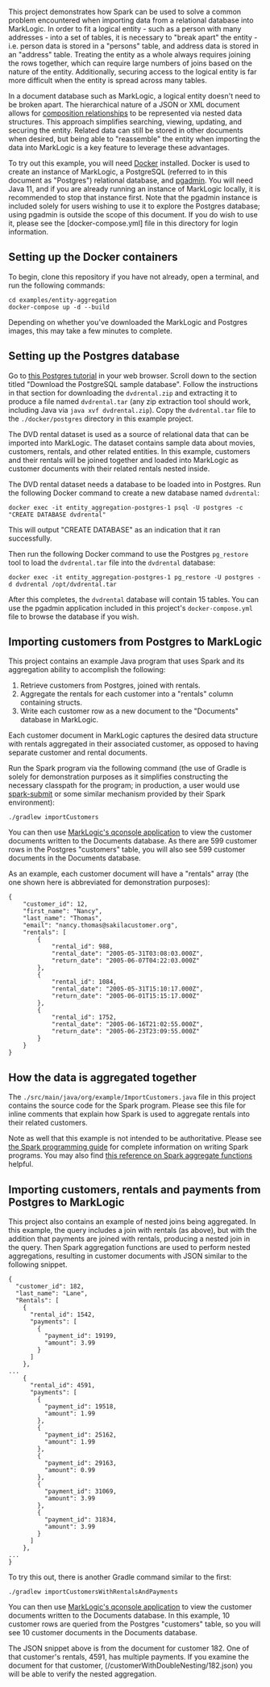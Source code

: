 This project demonstrates how Spark can be used to solve a common problem encountered when importing data from 
a relational database into MarkLogic. In order to fit a logical entity - such as a person with many addresses - into a 
set of tables, it is necessary to "break apart" the entity - i.e. person data is stored in a "persons" table, and address
data is stored in an "address" table. Treating the entity as a whole always requires joining the rows together, which 
can require large numbers of joins based on the nature of the entity. Additionally, securing access to the logical
entity is far more difficult when the entity is spread across many tables. 

In a document database such as MarkLogic, a logical entity doesn't need to be broken apart. The hierarchical nature of 
a JSON or XML document allows for [composition relationships](https://www.uml-diagrams.org/composition.html) to be
represented via nested data structures. This approach simplifies searching, viewing, updating, and securing the entity. 
Related data can still be stored in other documents when desired, but being able to "reassemble" the entity when importing
the data into MarkLogic is a key feature to leverage these advantages. 

To try out this example, you will need [Docker](https://www.docker.com/get-started/) installed. Docker is used to 
create an instance of MarkLogic, a PostgreSQL (referred to in this document as "Postgres") 
relational database, and [pgadmin](https://www.pgadmin.org/). You will need Java 11, and if you are already running an 
instance of MarkLogic locally, it is recommended to stop that instance first. Note that the pgadmin instance is included
solely for users wishing to use it to explore the Postgres database; using pgadmin is outside the scope of this 
document. If you do wish to use it, please see the [docker-compose.yml] file in this directory for login information.

## Setting up the Docker containers

To begin, clone this repository if you have not already, open a terminal, and run the following commands:

    cd examples/entity-aggregation
    docker-compose up -d --build

Depending on whether you've downloaded the MarkLogic and Postgres images, this may take a few minutes to complete. 

## Setting up the Postgres database

Go to [this Postgres tutorial](https://www.postgresqltutorial.com/postgresql-getting-started/postgresql-sample-database/)
in your web browser. Scroll down to the section titled "Download the PostgreSQL sample database". Follow the
instructions in that section for downloading the `dvdrental.zip` and extracting it to produce a file named 
`dvdrental.tar` (any zip extraction tool should work, including Java via `java xvf dvdrental.zip`). Copy the 
`dvdrental.tar` file to the `./docker/postgres` directory in this example project. 

The DVD rental dataset is used as a source of relational data that can be imported into MarkLogic. The dataset contains 
sample data about movies, customers, rentals, and other related entities. In this example, customers and their rentals
will be joined together and loaded into MarkLogic as customer documents with their related rentals nested inside.

The DVD rental dataset needs a database to be loaded into in Postgres. Run the following Docker command to create a 
new database named `dvdrental`:

    docker exec -it entity_aggregation-postgres-1 psql -U postgres -c "CREATE DATABASE dvdrental"

This will output "CREATE DATABASE" as an indication that it ran successfully.

Then run the following Docker command to use the Postgres `pg_restore` tool to load the `dvdrental.tar` file into the
`dvdrental` database:

    docker exec -it entity_aggregation-postgres-1 pg_restore -U postgres -d dvdrental /opt/dvdrental.tar

After this completes, the `dvdrental` database will contain 15 tables. You can use the pgadmin application included
in this project's `docker-compose.yml` file to browse the database if you wish. 

## Importing customers from Postgres to MarkLogic

This project contains an example Java program that uses Spark and its aggregation ability to accomplish the following:

1. Retrieve customers from Postgres, joined with rentals.
2. Aggregate the rentals for each customer into a "rentals" column containing structs. 
3. Write each customer row as a new document to the "Documents" database in MarkLogic. 

Each customer document in MarkLogic captures the desired data structure with rentals aggregated in their associated 
customer, as opposed to having separate customer and rental documents. 

Run the Spark program via the following command (the use of Gradle is solely for demonstration purposes as it 
simplifies constructing the necessary classpath for the program; in production, a user would use 
[spark-submit](https://spark.apache.org/docs/latest/submitting-applications.html) or some similar mechanism provided by their Spark environment):

    ./gradlew importCustomers

You can then use [MarkLogic's qconsole application](https://docs.marklogic.com/guide/qconsole/intro) to view the 
customer documents written to the Documents database. As there are 599 customer rows in the Postgres "customers" table,
you will also see 599 customer documents in the Documents database.

As an example, each customer document will have a "rentals" array (the one shown here is abbreviated for demonstration
purposes):

```
{
    "customer_id": 12,
    "first_name": "Nancy",
    "last_name": "Thomas",
    "email": "nancy.thomas@sakilacustomer.org",
    "rentals": [
        {
            "rental_id": 988,
            "rental_date": "2005-05-31T03:08:03.000Z",
            "return_date": "2005-06-07T04:22:03.000Z"
        },
        {
            "rental_id": 1084,
            "rental_date": "2005-05-31T15:10:17.000Z",
            "return_date": "2005-06-01T15:15:17.000Z"
        },
        {
            "rental_id": 1752,
            "rental_date": "2005-06-16T21:02:55.000Z",
            "return_date": "2005-06-23T23:09:55.000Z"
        }
    }
}
```

## How the data is aggregated together

The `./src/main/java/org/example/ImportCustomers.java` file in this project contains the source code for the Spark 
program. Please see this file for inline comments that explain how Spark is used to aggregate rentals into their 
related customers.

Note as well that this example is not intended to be authoritative. Please see 
[the Spark programming guide](https://spark.apache.org/docs/latest/sql-programming-guide.html) for complete information 
on writing Spark programs. You may also find
[this reference on Spark aggregate functions](https://sparkbyexamples.com/spark/spark-sql-aggregate-functions/) helpful.

## Importing customers, rentals and payments from Postgres to MarkLogic

This project also contains an example of nested joins being aggregated. In this example, the query includes a join with
rentals (as above), but with the addition that payments are joined with rentals, producing a nested join in the query.
Then Spark aggregation functions are used to perform nested aggregations, resulting in customer documents with JSON
similar to the following snippet.

```
{
  "customer_id": 182,
  "last_name": "Lane",
  "Rentals": [
    {
      "rental_id": 1542,
      "payments": [
        {
          "payment_id": 19199,
          "amount": 3.99
        }
      ]
    },
...
    {
      "rental_id": 4591,
      "payments": [
        {
          "payment_id": 19518,
          "amount": 1.99
        },
        {
          "payment_id": 25162,
          "amount": 1.99
        },
        {
          "payment_id": 29163,
          "amount": 0.99
        },
        {
          "payment_id": 31069,
          "amount": 3.99
        },
        {
          "payment_id": 31834,
          "amount": 3.99
        }
      ]
    },
...
}
```

To try this out, there is another Gradle command similar to the first:

    ./gradlew importCustomersWithRentalsAndPayments

You can then use [MarkLogic's qconsole application](https://docs.marklogic.com/guide/qconsole/intro) to view the
customer documents written to the Documents database. In this example, 10 customer rows are queried from the Postgres
"customers" table, so you will see 10 customer documents in the Documents database.

The JSON snippet above is from the document for customer 182. One of that customer's rentals, 4591, has multiple
payments. If you examine the document for that customer, (/customerWithDoubleNesting/182.json) you will be able to
verify the nested aggregation.
